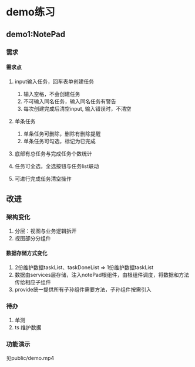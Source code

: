 # demo练习

## demo1:NotePad

### 需求

#### 需求点

1. input输入任务，回车表单创建任务
   1. 输入空格，不会创建任务
   2. 不可输入同名任务，输入同名任务有警告
   3. 每次创建完成后清空input, 输入错误时，不清空

2. 单条任务
   1. 单条任务可删除，删除有删除提醒
   2. 单条任务可勾选，标记为已完成

3. 底部有总任务与完成任务个数统计

4. 任务可全选，全选按钮与任务list联动

5. 可进行完成任务清空操作

## 改进

### 架构变化

1. 分层：视图与业务逻辑拆开
2. 视图部分分组件

#### 数据存储方式变化

1.  2份维护数据taskList、taskDoneList => 1份维护数据taskList
2. 数据由services层存储，注入notePad根组件，由根组件调度，将数据和方法传给相应子组件
3. provide统一提供所有子孙组件需要方法，子孙组件按需引入

### 待办

1. 单测
2. ts 维护数据

### 功能演示

见public/demo.mp4